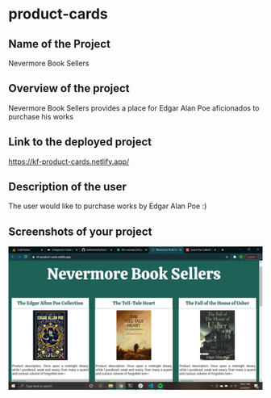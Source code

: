 # product-cards

## Name of the Project
Nevermore Book Sellers
## Overview of the project
Nevermore Book Sellers provides a place for Edgar Alan Poe aficionados to purchase his works
## Link to the deployed project 
https://kf-product-cards.netlify.app/
## Description of the user
The user would like to purchase works by Edgar Alan Poe :)
## Screenshots of your project
![screenshot](https://github.com/katherinevfry/product-cards/blob/main/Screenshot%20(22).png)
